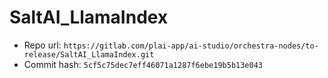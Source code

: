 # SaltAI_LlamaIndex
- Repo url: `https://gitlab.com/plai-app/ai-studio/orchestra-nodes/to-release/SaltAI_LlamaIndex.git`
- Commit hash: `5cf5c75dec7eff46071a1287f6ebe19b5b13e043`